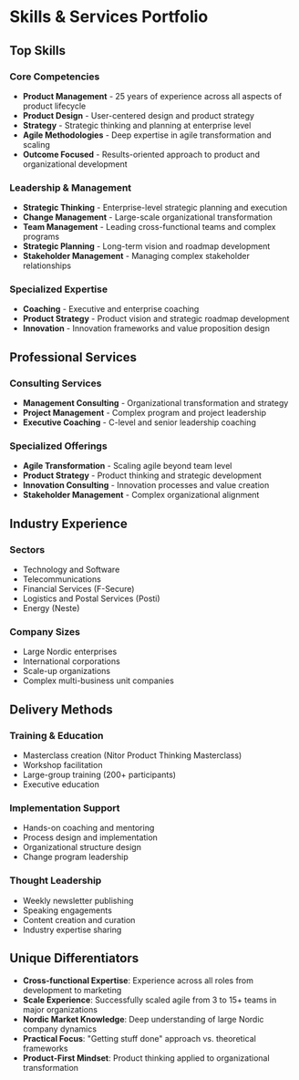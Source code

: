 # Skills & Services Portfolio

## Top Skills

### Core Competencies
- **Product Management** - 25 years of experience across all aspects of product lifecycle
- **Product Design** - User-centered design and product strategy
- **Strategy** - Strategic thinking and planning at enterprise level
- **Agile Methodologies** - Deep expertise in agile transformation and scaling
- **Outcome Focused** - Results-oriented approach to product and organizational development

### Leadership & Management
- **Strategic Thinking** - Enterprise-level strategic planning and execution
- **Change Management** - Large-scale organizational transformation
- **Team Management** - Leading cross-functional teams and complex programs
- **Strategic Planning** - Long-term vision and roadmap development
- **Stakeholder Management** - Managing complex stakeholder relationships

### Specialized Expertise
- **Coaching** - Executive and enterprise coaching
- **Product Strategy** - Product vision and strategic roadmap development
- **Innovation** - Innovation frameworks and value proposition design

## Professional Services

### Consulting Services
- **Management Consulting** - Organizational transformation and strategy
- **Project Management** - Complex program and project leadership
- **Executive Coaching** - C-level and senior leadership coaching

### Specialized Offerings
- **Agile Transformation** - Scaling agile beyond team level
- **Product Strategy** - Product thinking and strategic development
- **Innovation Consulting** - Innovation processes and value creation
- **Stakeholder Management** - Complex organizational alignment

## Industry Experience

### Sectors
- Technology and Software
- Telecommunications
- Financial Services (F-Secure)
- Logistics and Postal Services (Posti)
- Energy (Neste)

### Company Sizes
- Large Nordic enterprises
- International corporations
- Scale-up organizations
- Complex multi-business unit companies

## Delivery Methods

### Training & Education
- Masterclass creation (Nitor Product Thinking Masterclass)
- Workshop facilitation
- Large-group training (200+ participants)
- Executive education

### Implementation Support
- Hands-on coaching and mentoring
- Process design and implementation
- Organizational structure design
- Change program leadership

### Thought Leadership
- Weekly newsletter publishing
- Speaking engagements
- Content creation and curation
- Industry expertise sharing

## Unique Differentiators

- **Cross-functional Expertise**: Experience across all roles from development to marketing
- **Scale Experience**: Successfully scaled agile from 3 to 15+ teams in major organizations
- **Nordic Market Knowledge**: Deep understanding of large Nordic company dynamics
- **Practical Focus**: "Getting stuff done" approach vs. theoretical frameworks
- **Product-First Mindset**: Product thinking applied to organizational transformation